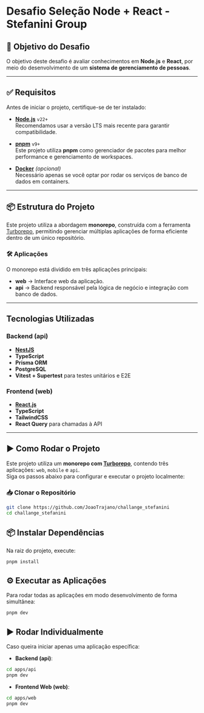 # Desafio Seleção Node + React - Stefanini Group

## 🎯 Objetivo do Desafio

O objetivo deste desafio é avaliar conhecimentos em **Node.js** e **React**, por meio do desenvolvimento de um **sistema de gerenciamento de pessoas**.

---

## ✅ Requisitos

Antes de iniciar o projeto, certifique-se de ter instalado:

- **[Node.js](https://nodejs.org/)** `v22+`  
  Recomendamos usar a versão LTS mais recente para garantir compatibilidade.

- **[pnpm](https://pnpm.io/)** `v9+`  
  Este projeto utiliza **pnpm** como gerenciador de pacotes para melhor performance e gerenciamento de workspaces.

- **[Docker](https://www.docker.com/)** _(opcional)_  
  Necessário apenas se você optar por rodar os serviços de banco de dados em containers.

---

## 📦 Estrutura do Projeto

Este projeto utiliza a abordagem **monorepo**, construída com a ferramenta [Turborepo](https://turborepo.com/), permitindo gerenciar múltiplas aplicações de forma eficiente dentro de um único repositório.

### 🛠 Aplicações

O monorepo está dividido em três aplicações principais:

- **web** → Interface web da aplicação.
- **api** → Backend responsável pela lógica de negócio e integração com banco de dados.

---

## Tecnologias Utilizadas

### Backend (api)

- **[NestJS](https://nestjs.com/)**
- **TypeScript**
- **Prisma ORM**
- **PostgreSQL**
- **Vitest + Supertest** para testes unitários e E2E

### Frontend (web)

- **[React.js](https://react.dev/)**
- **TypeScript**
- **TailwindCSS**
- **React Query** para chamadas à API
  
---

## ▶️ Como Rodar o Projeto

Este projeto utiliza um **monorepo com [Turborepo](https://turborepo.com/)**, contendo três aplicações: `web`, `mobile` e `api`.  
Siga os passos abaixo para configurar e executar o projeto localmente:

### 📥 Clonar o Repositório

```bash
git clone https://github.com/JoaoTrajano/challange_stefanini
cd challange_stefanini
```

## 📦 Instalar Dependências

Na raiz do projeto, execute:

```bash
pnpm install
```

## ⚙️ Executar as Aplicações

Para rodar todas as aplicações em modo desenvolvimento de forma simultânea:

```bash
pnpm dev
```

## ▶️ Rodar Individualmente

Caso queira iniciar apenas uma aplicação específica:

- **Backend (api)**:

```bash
cd apps/api
pnpm dev
```

- **Frontend Web (web)**:

```bash
cd apps/web
pnpm dev
```
